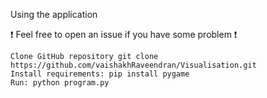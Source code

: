 Using the application

❗ Feel free to open an issue if you have some problem ❗

    Clone GitHub repository git clone https://github.com/vaishakhRaveendran/Visualisation.git
    Install requirements: pip install pygame
    Run: python program.py

